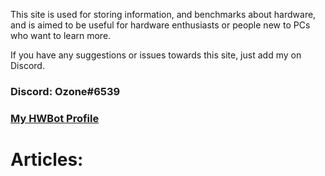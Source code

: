 This site is used for storing information, and benchmarks about hardware, and is aimed to be useful for hardware enthusiasts or people new to PCs who want to learn more.

If you have any suggestions or issues towards this site, just add my on Discord.

### Discord: Ozone#6539
### [My HWBot Profile](https://hwbot.org/user/ozone_3950/)

# Articles:
